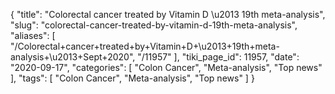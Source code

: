 {
    "title": "Colorectal cancer treated by Vitamin D \u2013 19th meta-analysis",
    "slug": "colorectal-cancer-treated-by-vitamin-d-19th-meta-analysis",
    "aliases": [
        "/Colorectal+cancer+treated+by+Vitamin+D+\u2013+19th+meta-analysis+\u2013+Sept+2020",
        "/11957"
    ],
    "tiki_page_id": 11957,
    "date": "2020-09-17",
    "categories": [
        "Colon Cancer",
        "Meta-analysis",
        "Top news"
    ],
    "tags": [
        "Colon Cancer",
        "Meta-analysis",
        "Top news"
    ]
}